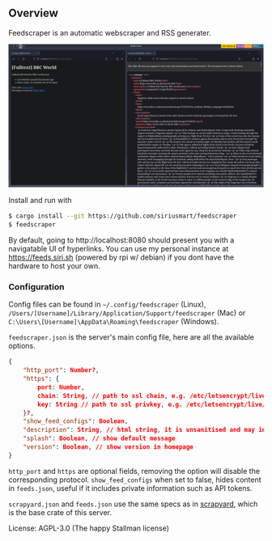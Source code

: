 ## Overview

Feedscraper is an automatic webscraper and RSS generater.

![](./showcase.png)

Install and run with

```sh
$ cargo install --git https://github.com/siriusmart/feedscraper
$ feedscraper
```

By default, going to http://localhost:8080 should present you with a navigatable UI of hyperlinks. You can use my personal instance at https://feeds.siri.sh (powered by rpi w/ debian) if you dont have the hardware to host your own.

### Configuration

Config files can be found in `~/.config/feedscraper` (Linux), `/Users/[Username]/Library/Application/Support/feedscraper` (Mac) or `C:\Users\[Username]\AppData\Roaming\feedscraper` (Windows).

`feedscraper.json` is the server's main config file, here are all the available options.

```json
{
    "http_port": Number?,
    "https": {
        port: Number,
        chain: String, // path to ssl chain, e.g. /etc/letsencrypt/live/yourdomain.com/fullchain.pem
        key: String // path to ssl privkey, e.g. /etc/letsencrypt/live/yourdomain.com/privkey.pem
    }?,
    "show_feed_configs": Boolean,
    "description": String, // html string, it is unsanitised and may include css links and etc
    "splash": Boolean, // show default message
    "version": Boolean, // show version in homepage
}
```

`http_port` and `https` are optional fields, removing the option will disable the corresponding protocol. `show_feed_configs` when set to false, hides content in `feeds.json`, useful if it includes private information such as API tokens.

`scrapyard.json` and `feeds.json` use the same specs as in [scrapyard](https://github.com/Siriusmart/scrapyard), which is the base crate of this server.

License: AGPL-3.0 (The happy Stallman license)
